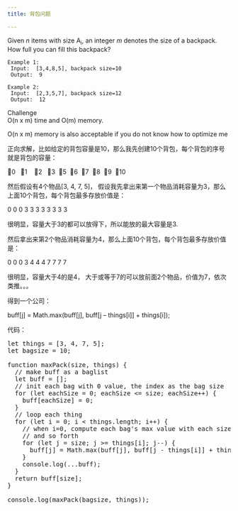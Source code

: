 ```yaml
---
title: 背包问题

---
```

Given _n_ items with size A<sub>i</sub>, an integer _m_ denotes the size of a backpack. How full you can fill this backpack?

    Example 1:
     Input:  [3,4,8,5], backpack size=10
     Output:  9
    
    Example 2:
     Input:  [2,3,5,7], backpack size=12
     Output:  12

Challenge  
O(n x m) time and O(m) memory.

O(n x m) memory is also acceptable if you do not know how to optimize me

正向求解，比如给定的背包容量是10，那么我先创建10个背包，每个背包的序号就是背包的容量：

&#x1f392;0   &#x1f392;1    &#x1f392;2   &#x1f392;3  &#x1f392;5  &#x1f392;6  &#x1f392;7  &#x1f392;8  &#x1f392;9  &#x1f392;10

然后假设有4个物品[3, 4, 7, 5]， 假设我先拿出来第一个物品消耗容量为3，那么上面10个背包，每个背包最多存放价值是：

0 0 0 3 3 3 3 3 3 3 3

很明显，容量大于3的都可以放得下，所以能放的最大容量是3.

然后拿出来第2个物品消耗容量为4，那么上面10个背包，每个背包最多存放价值是：

0 0 0 3 4 4 4 7 7 7 7

很明显，容量大于4的是4， 大于或等于7的可以放前面2个物品，价值为7，依次类推。。。

得到一个公司：

buff[j] = Math.max(buff[j], buff[j &#8211; things[i]] + things[i]);

代码：

<pre class="EnlighterJSRAW" data-enlighter-language="null">let things = [3, 4, 7, 5];
let bagsize = 10;

function maxPack(size, things) {
  // make buff as a baglist
  let buff = [];
  // init each bag with 0 value, the index as the bag size
  for (let eachSize = 0; eachSize <= size; eachSize++) {
    buff[eachSize] = 0;
  }
  // loop each thing
  for (let i = 0; i < things.length; i++) {
    // when i=0, compute each bag's max value with each size
    // and so forth
    for (let j = size; j >= things[i]; j--) {
      buff[j] = Math.max(buff[j], buff[j - things[i]] + things[i]);
    }
    console.log(...buff);
  }
  return buff[size];
}

console.log(maxPack(bagsize, things));</pre>

&nbsp;
